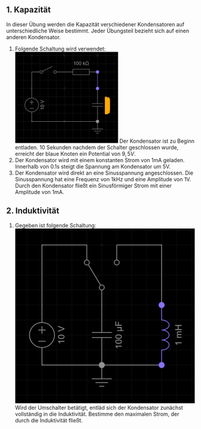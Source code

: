 
## 1. Kapazität
In dieser Übung werden die Kapazität verschiedener Kondensatoren auf unterschiedliche Weise bestimmt. Jeder Übungsteil bezieht sich auf einen anderen Kondensator.
1. Folgende Schaltung wird verwendet:\
![](../assets/images/2025-07-10-17-36-09.png)
Der Kondensator ist zu Beginn entladen. 10 Sekunden nachdem der Schalter geschlossen wurde, erreicht der blaue Knoten ein Potential von $9,5V$.
2. Der Kondensator wird mit einem konstanten Strom von 1mA geladen. Innerhalb von 0.1s steigt die Spannung am Kondensator um 5V.
3. Der Kondensator wird direkt an eine Sinusspannung angeschlossen. Die Sinusspannung hat eine Frequenz von 1kHz und eine Amplitude von 1V.
Durch den Kondensator fließt ein Sinusförmiger Strom mit einer Amplitude von 1mA.

## 2. Induktivität
1. Gegeben ist folgende Schaltung:\
![](../assets/images/2025-07-10-17-48-42.png)
Wird der Umschalter betätigt, entläd sich der Kondensator zunächst vollständig in die Induktivität.
Bestimme den maximalen Strom, der durch die Induktivität fließt.
